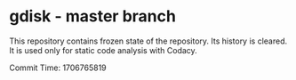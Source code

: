 # gdisk - master branch

This repository contains frozen state of the repository.
Its history is cleared. It is used only for static code
analysis with Codacy.

Commit Time: 1706765819